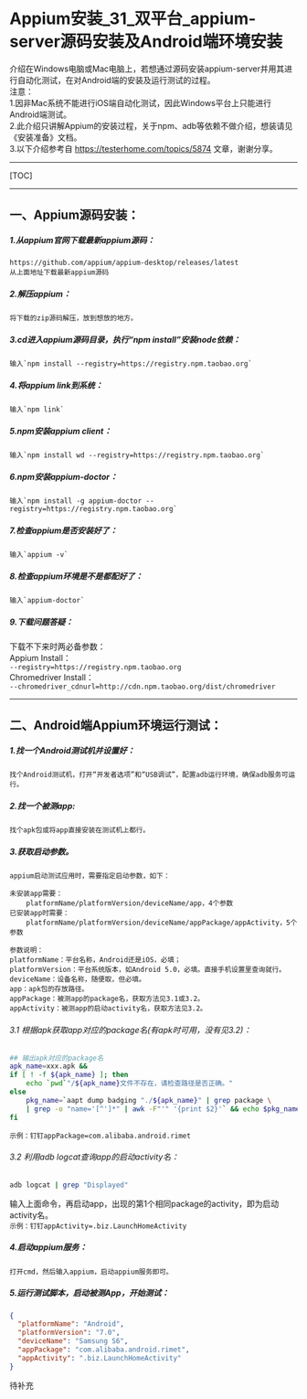 # Appium安装_31_双平台_appium-server源码安装及Android端环境安装

介绍在Windows电脑或Mac电脑上，若想通过源码安装appium-server并用其进行自动化测试，在对Android端的安装及运行测试的过程。  
注意：  
1.因非Mac系统不能进行iOS端自动化测试，因此Windows平台上只能进行Android端测试。  
2.此介绍只讲解Appium的安装过程，关于npm、adb等依赖不做介绍，想装请见《安装准备》文档。  
3.以下介绍参考自 https://testerhome.com/topics/5874 文章，谢谢分享。

---

[TOC]

---

## 一、Appium源码安装：

##### 1.从appium官网下载最新appium源码：
    https://github.com/appium/appium-desktop/releases/latest
    从上面地址下载最新appium源码

##### 2.解压appium：
    将下载的zip源码解压，放到想放的地方。

##### 3.cd进入appium源码目录，执行“npm install”安装node依赖：
    输入`npm install --registry=https://registry.npm.taobao.org`

##### 4.将appium link到系统：
    输入`npm link`

##### 5.npm安装appium client：
    输入`npm install wd --registry=https://registry.npm.taobao.org`

##### 6.npm安装appium-doctor：
    输入`npm install -g appium-doctor --registry=https://registry.npm.taobao.org`

##### 7.检查appium是否安装好了：
    输入`appium -v`

##### 8.检查appium环境是不是都配好了：
    输入`appium-doctor`

##### 9.下载问题答疑：
下载不下来时两必备参数：  
Appium Install：  
    `--registry=https://registry.npm.taobao.org`  
Chromedriver Install：  
    `--chromedriver_cdnurl=http://cdn.npm.taobao.org/dist/chromedriver`

---

## 二、Android端Appium环境运行测试：

##### 1.找一个Android测试机并设置好：
    找个Android测试机，打开“开发者选项”和“USB调试”，配置adb运行环境，确保adb服务可运行。

##### 2.找一个被测app:
    找个apk包或将app直接安装在测试机上都行。

##### 3.获取启动参数。
    appium启动测试应用时，需要指定启动参数，如下：
    
    未安装app需要： 
        platformName/platformVersion/deviceName/app，4个参数
    已安装app时需要： 
        platformName/platformVersion/deviceName/appPackage/appActivity，5个参数

    参数说明：
    platformName：平台名称，Android还是iOS，必填；
    platformVersion：平台系统版本，如Android 5.0，必填。直接手机设置里查询就行。
    deviceName：设备名称，随便取，但必填。
    app：apk包的存放路径。
    appPackage：被测app的package名，获取方法见3.1或3.2。
    appActivity：被测app的启动activity名，获取方法见3.2。

###### 3.1 根据apk获取app对应的package名(有apk时可用，没有见3.2)：
```bash
## 输出apk对应的package名
apk_name=xxx.apk &&
if [ ! -f ${apk_name} ]; then
    echo `pwd`"/${apk_name}文件不存在，请检查路径是否正确。"
else
    pkg_name=`aapt dump badging "./${apk_name}" | grep package \
    | grep -o "name='[^']*" | awk -F"'" '{print $2}'` && echo $pkg_name
fi
```
`示例：钉钉appPackage=com.alibaba.android.rimet`

###### 3.2 利用adb logcat查询app的启动activity名：
```bash
adb logcat | grep "Displayed"
```
输入上面命令，再启动app，出现的第1个相同package的activity，即为启动activity名。  
`示例：钉钉appActivity=.biz.LaunchHomeActivity`

##### 4.启动appium服务：
    打开cmd，然后输入appium，启动appium服务即可。

##### 5.运行测试脚本，启动被测App，开始测试：
```json
{
  "platformName": "Android",
  "platformVersion": "7.0",
  "deviceName": "Samsung S6",
  "appPackage": "com.alibaba.android.rimet",
  "appActivity": ".biz.LaunchHomeActivity"
}
```
待补充

